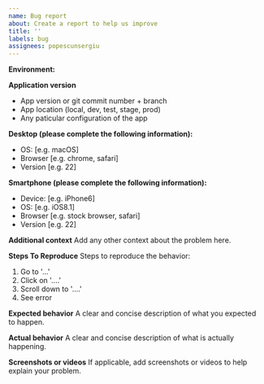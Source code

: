 ```yaml
---
name: Bug report
about: Create a report to help us improve
title: ''
labels: bug
assignees: popescunsergiu
---
```


**Environment:**

  **Application version**

  - App version or git commit number + branch
  - App location (local, dev, test, stage, prod)
  - Any paticular configuration of the app

  **Desktop (please complete the following information):**

  - OS: [e.g. macOS]
  - Browser [e.g. chrome, safari]
  - Version [e.g. 22]

  **Smartphone (please complete the following information):**

  - Device: [e.g. iPhone6]
  - OS: [e.g. iOS8.1]
  - Browser [e.g. stock browser, safari]
  - Version [e.g. 22]

  **Additional context**
  Add any other context about the problem here.

**Steps To Reproduce**
Steps to reproduce the behavior:

1. Go to '...'
2. Click on '....'
3. Scroll down to '....'
4. See error

**Expected behavior**
A clear and concise description of what you expected to happen.

**Actual behavior**
A clear and concise description of what is actually happening.

**Screenshots or videos**
If applicable, add screenshots or videos to help explain your problem.
